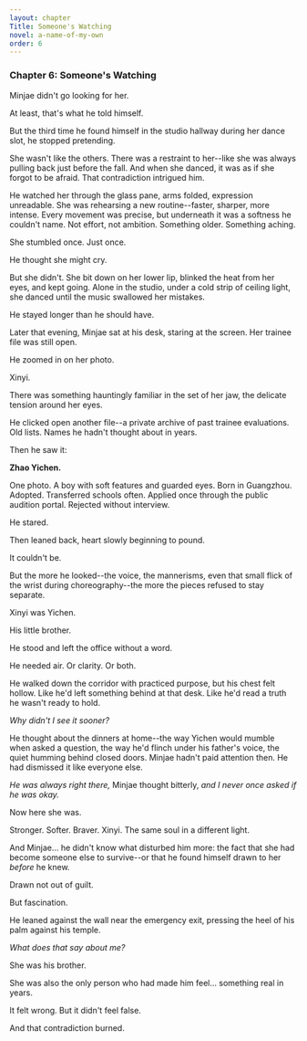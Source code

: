 ```yaml
---
layout: chapter
Title: Someone's Watching
novel: a-name-of-my-own
order: 6
---
```


### Chapter 6: Someone's Watching

Minjae didn't go looking for her.

At least, that's what he told himself.

But the third time he found himself in the studio hallway during her dance slot, he stopped pretending.

She wasn't like the others. There was a restraint to her--like she was always pulling back just before the fall. And when she danced, it was as if she forgot to be afraid. That contradiction intrigued him.

He watched her through the glass pane, arms folded, expression unreadable. She was rehearsing a new routine--faster, sharper, more intense. Every movement was precise, but underneath it was a softness he couldn't name. Not effort, not ambition. Something older. Something aching.

She stumbled once. Just once.

He thought she might cry.

But she didn't. She bit down on her lower lip, blinked the heat from her eyes, and kept going. Alone in the studio, under a cold strip of ceiling light, she danced until the music swallowed her mistakes.

He stayed longer than he should have.

Later that evening, Minjae sat at his desk, staring at the screen. Her trainee file was still open.

He zoomed in on her photo.

Xinyi.

There was something hauntingly familiar in the set of her jaw, the delicate tension around her eyes.

He clicked open another file--a private archive of past trainee evaluations. Old lists. Names he hadn't thought about in years.

Then he saw it:

**Zhao Yichen.**

One photo. A boy with soft features and guarded eyes. Born in Guangzhou. Adopted. Transferred schools often. Applied once through the public audition portal. Rejected without interview.

He stared.

Then leaned back, heart slowly beginning to pound.

It couldn't be.

But the more he looked--the voice, the mannerisms, even that small flick of the wrist during choreography--the more the pieces refused to stay separate.

Xinyi was Yichen.

His little brother.

He stood and left the office without a word.

He needed air. Or clarity. Or both.

He walked down the corridor with practiced purpose, but his chest felt hollow. Like he'd left something behind at that desk. Like he'd read a truth he wasn't ready to hold.

*Why didn't I see it sooner?*

He thought about the dinners at home--the way Yichen would mumble when asked a question, the way he'd flinch under his father's voice, the quiet humming behind closed doors. Minjae hadn't paid attention then. He had dismissed it like everyone else.

*He was always right there,* Minjae thought bitterly, *and I never once asked if he was okay.*

Now here she was.

Stronger. Softer. Braver. Xinyi. The same soul in a different light.

And Minjae… he didn't know what disturbed him more: the fact that she had become someone else to survive--or that he found himself drawn to her *before* he knew.

Drawn not out of guilt.

But fascination.

He leaned against the wall near the emergency exit, pressing the heel of his palm against his temple.

*What does that say about me?*

She was his brother.

She was also the only person who had made him feel… something real in years.

It felt wrong. But it didn't feel false.

And that contradiction burned.
